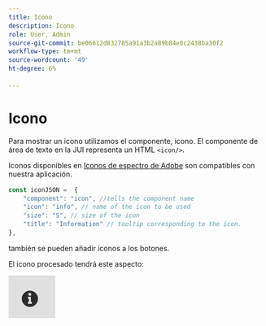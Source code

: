 ```yaml
---
title: Icono
description: Icono
role: User, Admin
source-git-commit: be06612d832785a91a3b2a89b84e0c2438ba30f2
workflow-type: tm+mt
source-wordcount: '49'
ht-degree: 6%

---
```


# Icono

Para mostrar un icono utilizamos el componente, icono.
El componente de área de texto en la JUI representa un HTML `<icon/>`.

Iconos disponibles en [Iconos de espectro de Adobe](https://spectrum.adobe.com/page/icons/) son compatibles con nuestra aplicación.

```js title="icon.js"
const iconJSON =  {
    "component": "icon", //tells the component name
    "icon": "info", // name of the icon to be used
    "size": "S", // size of the icon
    "title": "Information" // tooltip corresponding to the icon.
},
```

también se pueden añadir iconos a los botones.

El icono procesado tendrá este aspecto:

![icono](./imgs/info_icon.png "Icono")
